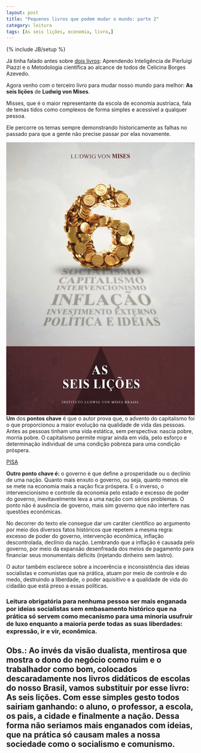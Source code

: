 ```yaml
---
layout: post
title: "Pequenos livros que podem mudar o mundo: parte 2"
category: leitura 
tags: [As seis lições, economia, livro,]
---
```

{% include JB/setup %}


Já tinha falado antes sobre [dois livros](http://valeriofarias.com/pequenos-livros-que-podem-mudar-o-mundo/): Aprendendo Inteligência de Pierluigi Piazzi e o Metodologia científica ao alcance de todos de Celicina Borges Azevedo.

Agora venho com o terceiro livro para mudar nosso mundo para melhor: __As seis lições__ de __Ludwig von Mises__.

Misses, que é o maior representante da escola de economia austríaca, fala de temas tidos como complexos de forma simples e acessível a qualquer pessoa.

Ele percorre os temas sempre demonstrando historicamente as falhas no passado para que a gente não precise passar por elas novamente.

<img src="/images/as-seis-licoes.jpg" style="float:right" alt="livro: as seis lições"/>

__Um__ dos __pontos chave__ é que o autor prova que, o advento do capitalismo foi o que proporcionou a maior evolução na qualidade de vida das pessoas. Antes as pessoas tinham uma vida estática, sem perspectiva: nascia pobre, morria pobre. O capitalismo permite migrar ainda em vida, pelo esforço e determinação individual de uma condição pobreza para uma condição próspera.

[PISA](http://en.wikipedia.org/wiki/Programme_for_International_Student_Assessment)

__Outro ponto chave é:__ o governo é que define a prosperidade ou o declínio de uma nação. Quanto mais enxuto o governo, ou seja, quanto menos ele se mete na economia mais a nação fica próspera. E o inverso, o intervencionismo e controle da economia pelo estado e excesso de poder do governo, inevitavelmente leva a uma nação com sérios problemas. O ponto não é ausência de governo, mais sim governo que não interfere nas questões econômicas.

No decorrer do texto ele consegue dar um caráter científico ao argumento por meio dos diversos fatos históricos que repetem a mesma regra: excesso de poder do governo, intervenção econômica, inflação descontrolada, declínio da nação. Lembrando que a inflação é causada pelo governo, por meio da expansão desenfreada dos meios de pagamento para financiar seus monumentais déficits (injetando dinheiro sem lastro). 

O autor também esclarece sobre a incoerência e inconsistência das ideias socialistas e comunistas que na prática, atuam por meio de controle e do medo, destruindo a liberdade, o poder aquisitivo e a qualidade de vida do cidadão que está preso a essas políticas.

### Leitura obrigatória para nenhuma pessoa ser mais enganada por ideias socialistas sem embasamento histórico que na prática só servem como mecanismo para uma minoria usufruir de luxo enquanto a maioria perde todas as suas liberdades: expressão, ir e vir, econômica.

## Obs.: Ao invés da visão dualista, mentirosa que mostra o dono do negócio como ruim e o trabalhador como bom, colocados descaradamente nos livros didáticos de escolas do nosso Brasil, vamos substituir por esse livro: As seis lições. Com esse simples gesto todos sairiam ganhando: o aluno, o professor, a escola, os pais, a cidade e finalmente a nação. Dessa forma não seriamos mais enganados com ideias, que na prática só causam males a nossa sociedade como o socialismo e comunismo.
